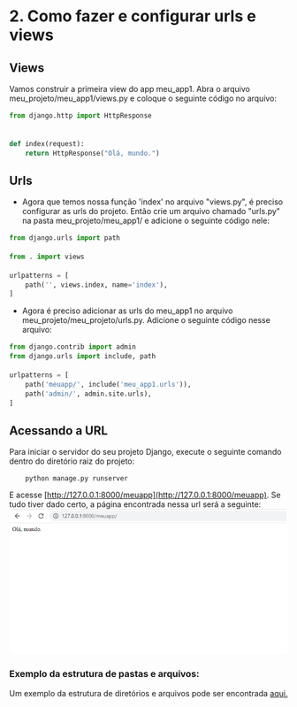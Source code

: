 # 2. Como fazer e configurar urls e views

## Views

Vamos construir a primeira view do app meu_app1. Abra o arquivo meu_projeto/meu_app1/views.py e coloque o seguinte código no arquivo:

```python
from django.http import HttpResponse


def index(request):
    return HttpResponse("Olá, mundo.")
```

## Urls

- Agora que temos nossa função 'index' no arquivo "views.py", é preciso configurar as urls do projeto. Então crie um arquivo chamado "urls.py" na pasta meu_projeto/meu_app1/ e adicione o seguinte código nele:

```python
from django.urls import path

from . import views

urlpatterns = [
    path('', views.index, name='index'),
]
```

- Agora é preciso adicionar as urls do meu_app1 no arquivo meu_projeto/meu_projeto/urls.py. Adicione o seguinte código nesse arquivo:

```python
from django.contrib import admin
from django.urls import include, path

urlpatterns = [
    path('meuapp/', include('meu_app1.urls')),
    path('admin/', admin.site.urls),
]
```

## Acessando a URL

Para iniciar o servidor do seu projeto Django, execute o seguinte comando dentro do diretório raiz do projeto:

        python manage.py runserver

E acesse [http://127.0.0.1:8000/meuapp](http://127.0.0.1:8000/meuapp). Se tudo tiver dado certo, a página encontrada nessa url será a seguinte: 
![Django Success](https://github.com/nunescarol/es3/blob/main/imagens/django-view-meuapp.png?raw=true)

### Exemplo da estrutura de pastas e arquivos:

Um exemplo da estrutura de diretórios e arquivos pode ser encontrada [aqui.](./meu_projeto)
